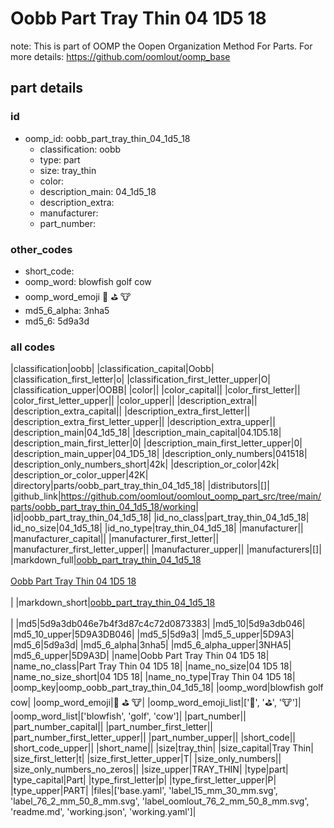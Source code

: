 # Oobb Part Tray Thin 04 1D5 18  

note: This is part of OOMP the Oopen Organization Method For Parts. For more details: https://github.com/oomlout/oomp_base

##  part details





### id
* oomp_id: oobb_part_tray_thin_04_1d5_18
  * classification: oobb
  * type: part
  * size: tray_thin
  * color: 
  * description_main: 04_1d5_18
  * description_extra: 
  * manufacturer: 
  * part_number: 

### other_codes
* short_code: 
* oomp_word: blowfish golf cow
* oomp_word_emoji :blowfish: :golf: :cow:
* md5_6_alpha: 3nha5
* md5_6: 5d9a3d

### all codes 
|classification|oobb|
|classification_capital|Oobb|
|classification_first_letter|o|
|classification_first_letter_upper|O|
|classification_upper|OOBB|
|color||
|color_capital||
|color_first_letter||
|color_first_letter_upper||
|color_upper||
|description_extra||
|description_extra_capital||
|description_extra_first_letter||
|description_extra_first_letter_upper||
|description_extra_upper||
|description_main|04_1d5_18|
|description_main_capital|04.1D5.18|
|description_main_first_letter|0|
|description_main_first_letter_upper|0|
|description_main_upper|04_1D5_18|
|description_only_numbers|041518|
|description_only_numbers_short|42k|
|description_or_color|42k|
|description_or_color_upper|42K|
|directory|parts/oobb_part_tray_thin_04_1d5_18|
|distributors|[]|
|github_link|https://github.com/oomlout/oomlout_oomp_part_src/tree/main/parts/oobb_part_tray_thin_04_1d5_18/working|
|id|oobb_part_tray_thin_04_1d5_18|
|id_no_class|part_tray_thin_04_1d5_18|
|id_no_size|04_1d5_18|
|id_no_type|tray_thin_04_1d5_18|
|manufacturer||
|manufacturer_capital||
|manufacturer_first_letter||
|manufacturer_first_letter_upper||
|manufacturer_upper||
|manufacturers|[]|
|markdown_full|[oobb_part_tray_thin_04_1d5_18](https://github.com/oomlout/oomlout_oomp_part_src/tree/main/parts/oobb_part_tray_thin_04_1d5_18/working)<br>[](https://github.com/oomlout/oomlout_oomp_part_src/tree/main/parts/oobb_part_tray_thin_04_1d5_18/working)<br>[Oobb Part Tray Thin 04 1D5 18](https://github.com/oomlout/oomlout_oomp_part_src/tree/main/parts/oobb_part_tray_thin_04_1d5_18/working)<br><br>|
|markdown_short|[oobb_part_tray_thin_04_1d5_18](https://github.com/oomlout/oomlout_oomp_part_src/tree/main/parts/oobb_part_tray_thin_04_1d5_18/working)<br><br>|
|md5|5d9a3db046e7b4f3d87c4c72d0873383|
|md5_10|5d9a3db046|
|md5_10_upper|5D9A3DB046|
|md5_5|5d9a3|
|md5_5_upper|5D9A3|
|md5_6|5d9a3d|
|md5_6_alpha|3nha5|
|md5_6_alpha_upper|3NHA5|
|md5_6_upper|5D9A3D|
|name|Oobb Part Tray Thin 04 1D5 18|
|name_no_class|Part Tray Thin 04 1D5 18|
|name_no_size|04 1D5 18|
|name_no_size_short|04 1D5 18|
|name_no_type|Tray Thin 04 1D5 18|
|oomp_key|oomp_oobb_part_tray_thin_04_1d5_18|
|oomp_word|blowfish golf cow|
|oomp_word_emoji|:blowfish: :golf: :cow:|
|oomp_word_emoji_list|[':blowfish:', ':golf:', ':cow:']|
|oomp_word_list|['blowfish', 'golf', 'cow']|
|part_number||
|part_number_capital||
|part_number_first_letter||
|part_number_first_letter_upper||
|part_number_upper||
|short_code||
|short_code_upper||
|short_name||
|size|tray_thin|
|size_capital|Tray Thin|
|size_first_letter|t|
|size_first_letter_upper|T|
|size_only_numbers||
|size_only_numbers_no_zeros||
|size_upper|TRAY_THIN|
|type|part|
|type_capital|Part|
|type_first_letter|p|
|type_first_letter_upper|P|
|type_upper|PART|
|files|['base.yaml', 'label_15_mm_30_mm.svg', 'label_76_2_mm_50_8_mm.svg', 'label_oomlout_76_2_mm_50_8_mm.svg', 'readme.md', 'working.json', 'working.yaml']|
